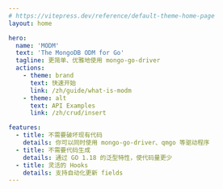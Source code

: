 ```yaml
---
# https://vitepress.dev/reference/default-theme-home-page
layout: home

hero:
  name: 'MODM'
  text: 'The MongoDB ODM for Go'
  tagline: 更简单、优雅地使用 mongo-go-driver
  actions:
    - theme: brand
      text: 快速开始
      link: /zh/guide/what-is-modm
    - theme: alt
      text: API Examples
      link: /zh/crud/insert

features:
  - title: 不需要破坏现有代码
    details: 你可以同时使用 mongo-go-driver、qmgo 等驱动程序
  - title: 不需要代码生成
    details: 通过 GO 1.18 的泛型特性，使代码量更少
  - title: 灵活的 Hooks
    details: 支持自动化更新 fields
---
```


